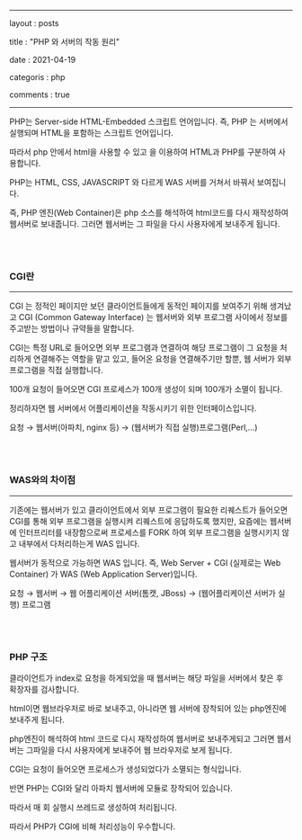 ﻿---

layout : posts

title : "PHP 와 서버의 작동 원리"

date : 2021-04-19

categoris : php

comments : true

---


PHP는 Server-side HTML-Embedded 스크립트 언어입니다. 즉, PHP 는 서버에서 실행되며 HTML을 포함하는 스크립트 언어입니다.

따라서 php 안에서 html을 사용할 수 있고 <?php ?>을 이용하여 HTML과 PHP를 구분하여 사용합니다.

  

PHP는 HTML, CSS, JAVASCRIPT 와 다르게 WAS 서버를 거쳐서 바꿔서 보여집니다.

즉, PHP 엔진(Web Container)은 php 소스를 해석하여 html코드를 다시 재작성하여 웹서버로 보내줍니다. 그러면 웹서버는 그 파일을 다시 사용자에게 보내주게 됩니다.

<br>
<br>

### CGI란

----------

CGI 는 정적인 페이지만 보던 클라이언트들에게 동적인 페이지를 보여주기 위해 생겨났고 CGI (Common Gateway Interface) 는 웹서버와 외부 프로그램 사이에서 정보를 주고받는 방법이나 규약들을 말합니다.

CGI는 특정 URL로 들어오면 외부 프로그램과 연결하여 해당 프로그램이 그 요청을 처리하게 연결해주는 역할을 맡고 있고, 들어온 요청을 연결해주기만 할뿐, 웹 서버가 외부 프로그램을 직접 실행합니다.

100개 요청이 들어오면 CGI 프로세스가 100개 생성이 되며 100개가 소멸이 됩니다.

  

정리하자면 웹 서버에서 어플리케이션을 작동시키기 위한 인터페이스입니다.

요청 → 웹서버(아파치, nginx 등) → (웹서버가 직접 실행)프로그램(Perl,...)

<br>
<br>

### WAS와의 차이점

----------

기존에는 웹서버가 있고 클라이언트에서 외부 프로그램이 필요한 리퀘스트가 들어오면 CGI를 통해 외부 프로그램을 실행시켜 리퀘스트에 응답하도록 했지만, 요즘에는 웹서버에 인터프리터를 내장함으로써 프로세스를 FORK 하여 외부 프로그램을 실행시키지 않고 내부에서 다처리하는게 WAS 입니다.

웹서버가 동적으로 가능하면 WAS 입니다. 즉, Web Server + CGI (실제로는 Web Container) 가 WAS (Web Application Server)입니다.

  

요청 → 웹서버 → 웹 어플리케이션 서버(톰캣, JBoss) → (웹어플리케이션 서버가 실행) 프로그램

<br>
<br>

### PHP 구조


클라이언트가 index로 요청을 하게되었을 때 웹서버는 해당 파일을 서버에서 찾은 후 확장자를 검사합니다.

html이면 웹브라우저로 바로 보내주고, 아니라면 웹 서버에 장착되어 있는 php엔진에 보내주게 됩니다.

php엔진이 해석하여 html 코드로 다시 재작성하여 웹서버로 보내주게되고 그러면 웹서버는 그파일을 다시 사용자에게 보내주어 웹 브라우저로 보게 됩니다.

  

CGI는 요청이 들어오면 프로세스가 생성되었다가 소멸되는 형식입니다.

반면 PHP는 CGI와 달리 아파치 웹서버에 모듈로 장착되어 있습니다.

따라서 매 회 실행시 쓰레드로 생성하여 처리됩니다.

따라서 PHP가 CGI에 비해 처리성능이 우수합니다.
<!--stackedit_data:
eyJoaXN0b3J5IjpbLTE5MTkzMDQ3NDksLTUyNTA3MTQ4OF19
-->
